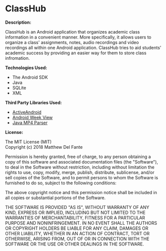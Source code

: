 # ClassHub

<b>Description:</b><br />

ClassHub is an Android application that organizes academic class information in a convenient manner. More specifically, it allows users to organize a class' assignments, notes, audio recordings and video recordings all within one Android application. ClassHub tries to aid students' academic success by providing an easier way for them to store class infromation.

<b>Technologies Used:</b> 
* The Android SDK
* Java
* SQLite
* XML

<b>Third Party Libraries Used:</b>
* [ActiveAndroid](https://github.com/pardom/ActiveAndroid)<br />
* [Android Week View](https://github.com/alamkanak/Android-Week-View)<br />
* [Java MP4 Parser](https://github.com/sannies/mp4parser)<br />

<b>License:</b><br />

The MIT License (MIT)<br />
Copyright (c) 2018 Matthew Del Fante<br />

Permission is hereby granted, free of charge, to any person obtaining a copy
of this software and associated documentation files (the "Software"), to deal
in the Software without restriction, including without limitation the rights
to use, copy, modify, merge, publish, distribute, sublicense, and/or sell
copies of the Software, and to permit persons to whom the Software is
furnished to do so, subject to the following conditions:<br />

The above copyright notice and this permission notice shall be included in all
copies or substantial portions of the Software.<br />

THE SOFTWARE IS PROVIDED "AS IS", WITHOUT WARRANTY OF ANY KIND, EXPRESS OR
IMPLIED, INCLUDING BUT NOT LIMITED TO THE WARRANTIES OF MERCHANTABILITY,
FITNESS FOR A PARTICULAR PURPOSE AND NONINFRINGEMENT. IN NO EVENT SHALL THE
AUTHORS OR COPYRIGHT HOLDERS BE LIABLE FOR ANY CLAIM, DAMAGES OR OTHER
LIABILITY, WHETHER IN AN ACTION OF CONTRACT, TORT OR OTHERWISE, ARISING FROM,
OUT OF OR IN CONNECTION WITH THE SOFTWARE OR THE USE OR OTHER DEALINGS IN THE
SOFTWARE.<br />
